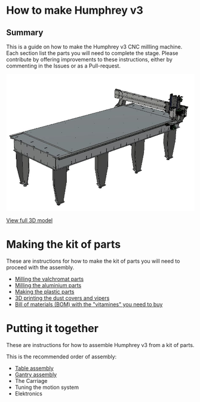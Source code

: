 # How to make Humphrey v3

## Summary
This is a guide on how to make the Humphrey v3 CNC millling machine.
Each section list the parts you will need to complete the stage. Please contribute by offering improvements to these instructions, either by commenting in the Issues or as a Pull-request.

![Cad Iso](./img/cad_iso.JPG)

[View full 3D model](https://a360.co/2AF6yjp)

# Making the kit of parts

These are instructions for how to make the kit of parts you will need to proceed with the assembly.

* [Milling the valchromat parts](Making_the_parts_for_the_table.md)
* [Milling the aluminium parts](alu_parts.md)
* [Making the plastic parts](plastic_parts.md)
* [3D printing the dust covers and vipers](https://github.com/fellesverkstedet/fabricatable-machines/blob/master/humphrey-large-format-cnc/humphrey_v2/3d_prints/README.md)
* [Bill of materials (BOM) with the "vitamines" you need to buy](https://github.com/fellesverkstedet/fabricatable-machines/raw/master/humphrey-large-format-cnc/humphrey_v2/BOM.pdf)

# Putting it together

These are instructions for how to assemble Humphrey v3 from a kit of parts.

This is the recommended order of assembly:

* [Table assembly](Table_assembly.md)
* [Gantry assembly](Gantry_assembly.md)
* The Carriage
* Tuning the motion system
* Elektronics

